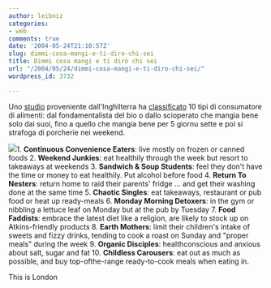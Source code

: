 ```yaml
---
author: leibniz
categories:
- web
comments: true
date: '2004-05-24T21:10:57Z'
slug: dimmi-cosa-mangi-e-ti-diro-chi-sei
title: Dimmi cosa mangi e ti dirò chi sei
url: "/2004/05/24/dimmi-cosa-mangi-e-ti-diro-chi-sei/"
wordpress_id: 3732

---
```

Uno [studio](https://www.thisislondon.com/lifeandstyle/articles/10888681?source=Evening%20Standard) proveniente dall'Inghilterra ha [classificato](https://www.thisislondon.com/lifeandstyle/articles/10889520?source=Evening%20Standard) 10 tipi di consumatore di alimenti: dal fondamentalista del bio o dallo scioperato che mangia bene solo dai suoi, fino a quello che mangia bene per 5 giornu sette e poi si strafoga di porcherie nei weekend. 

![](https://www.terradisapori.net/mb_intest/carrello.jpg)1. **Continuous Convenience Eaters**: live mostly on frozen or canned foods
2. **Weekend Junkies**: eat healthily through the week but resort to takeaways at weekends
3. **Sandwich & Soup Students**: feel they don't have the time or money to eat healthily. Put alcohol before food
4. **Return To Nesters**: return home to raid their parents' fridge ... and get their washing done at the same time
5. **Chaotic Singles**: eat takeaways, restaurant or pub food or heat up ready-meals
6. **Monday Morning Detoxers**: in the gym or nibbling a lettuce leaf on Monday but at the pub by Tuesday
7. **Food Faddists**: embrace the latest diet like a religion, are likely to stock up on Atkins-friendly products
8. **Earth Mothers**: limit their children's intake of sweets and fizzy drinks, tending to cook a roast on Sunday and "proper meals" during the week
9. **Organic Disciples**: healthconscious and anxious about salt, sugar and fat
10. **Childless Carousers**: eat out as much as possible, and buy top-ofthe-range ready-to-cook meals when eating in.

This is London
